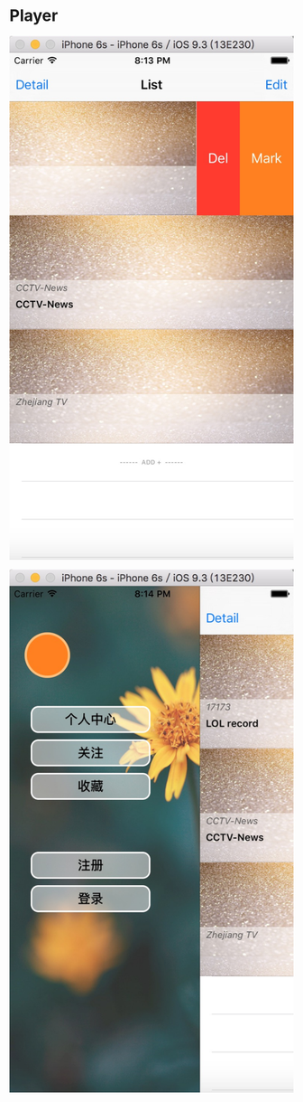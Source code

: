 # Player

![](https://github.com/ft512835/Player/blob/master/1.png)

![](https://github.com/ft512835/Player/blob/master/2.png)
